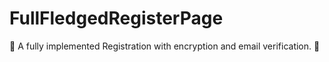 # FullFledgedRegisterPage
📧 A fully implemented Registration with encryption and email verification. 📧
